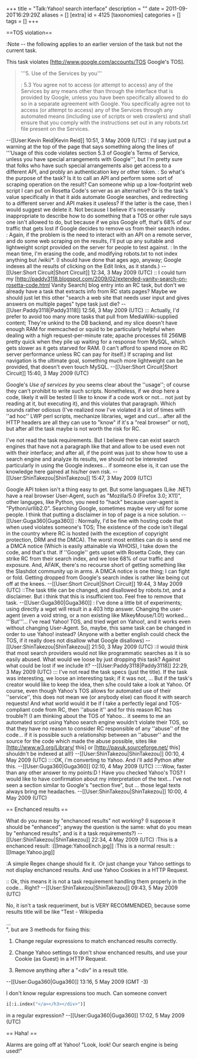 +++
title = "Talk:Yahoo! search interface"
description = ""
date = 2011-09-20T16:29:29Z
aliases = []
[extra]
id = 4125
[taxonomies]
categories = []
tags = []
+++

==TOS violation==

:Note -- the following applies to an earlier version of the task but not the current task.

This task violates [http://www.google.com/accounts/TOS Google's TOS].

<blockquote>
'''5.	Use of the Services by you'''

: 5.3	You agree not to access (or attempt to access) any of the Services by any means other than through the interface that is provided by Google, unless you have been specifically allowed to do so in a separate agreement with Google. You specifically agree not to access (or attempt to access) any of the Services through any automated means (including use of scripts or web crawlers) and shall ensure that you comply with the instructions set out in any robots.txt file present on the Services.
</blockquote>

--[[User:Kevin Reid|Kevin Reid]] 10:51, 3 May 2009 (UTC)
: I'd say just put a warning at the top of the page that says something along the lines of '''Usage of this code violates section 5.3 of Google's Terms of Service, unless you have special arrangements with Google''', but I'm pretty sure that folks who have such special arrangements also get access to a different API, and probly an authentication key or other token.
: So what's the purpose of the task?  Is it to call an API and perform some sort of scraping operation on the result?  Can someone whip up a low-footprint web script I can put on Rosetta Code's server as an alternative?  Or is the task's value specifically in that it aids automate Google searches, and redirecting to a different server and API makes it useless?  If the latter is the case, then I would suggest we delete it.  Not because I believe it's necessarily inappropriate to describe how to do something that a TOS or other rule says one isn't allowed to do, but because if we piss Google off, that's 68% of our traffic that gets lost if Google decides to remove us from their search index.
: Again, if the problem is the need to interact with an API on a remote server, and do some web scraping on the results, I'll put up any suitable and lightweight script provided on the server for people to test against.
: In the mean time, I'm erasing the code, and modifying robots.txt to not index anything but /wiki/*. (I should have done that ages ago, anyway; Google indexes all the results of clicking on the Edit links, as it stands.) --[[User:Short Circuit|Short Circuit]] 12:34, 3 May 2009 (UTC)
:: I could turn my [http://paddy3118.blogspot.com/2009/02/extended-vanity-search-on-rosetta-code.html Vanity Search] blog entry into an RC task, but don't we already have a task that extracts info from RC stats pages? Maybe we should just let this other "search a web site that needs user input and gives answers on multiple pages" type task just die? --[[User:Paddy3118|Paddy3118]] 12:56, 3 May 2009 (UTC)
::: Actually, I'd prefer to avoid too many more tasks that pull from MediaWiki-supplied content; They're unkind to the DB backend, and my slice doesn't have enough RAM for memcached or squid to be particularly helpful when dealing with a high request-per-minute rate; apache processes fill 256MB pretty quick when they pile up waiting for a response from MySQL, which gets slower as it gets starved for RAM. (I can't afford to spend more on RC server performance unless RC can pay for itself.)  If scraping and list navigation is the ultimate goal, something much more lightweight can be provided, that doesn't even touch MySQL. --[[User:Short Circuit|Short Circuit]] 15:40, 3 May 2009 (UTC)

Google's <cite>Use of services by you</cite> seems clear about the ''usage''; of course they can't prohibit to write such scripts. Nonetheless, if we drop here a code, likely it will be tested (I like to know if a code work or not... not just by reading at it, but executing it), and this violates that paragraph. Which sounds rather odiosus (I've realized now I've violated it a lot of times with ''ad hoc'' LWP perl scripts, mechanize libraries, wget and curl... after all the HTTP headers are all they can use to "know" if it's a "real browser" or not), but after all the task maybe is not worth the risk for RC.

I've not read the task requirements. But I believe there can exist search engines that have not a paragraph like that and allow to be used even not with their interface; and after all, if the point was just to show how to use a search engine and analyze its results, we should not be interested particularly in using the Google indexes... if someone else is, it can use the knowledge here gained at his/her own risk. --[[User:ShinTakezou|ShinTakezou]] 15:47, 3 May 2009 (UTC)

Google API token isn't a thing easy to get. But some languagaes (Like .NET) have a real browser User-Agent, such as "Mozilla/5.0 (Firefox 3.0; X11)", other languges, like Python, you need to "hack" because user-agent is "Python/urllib2.0". Searching Google, sometimes maybe very util for some people. I think that putting a disclaimer in top of page is a nice solution. --[[User:Guga360|Guga360]]
: Normally, I'd be fine with hosting code that when used violates someone's TOS; The existence of the code isn't illegal in the country where RC is hosted (with the exception of copyright protection, DRM and the DMCA).  The worst most entities can do is send me a DMCA notice (Which is easily attainable via WHOIS), I take down the code, and that's that.  If ''Google'' gets upset with Rosetta Code, they can strike RC from their search index, and we lose 68% of our traffic and exposure.  And, AFAIK, there's no recourse short of getting something like the Slashdot community up in arms.  A DMCA notice is one thing; I can fight or fold.  Getting dropped from Google's search index is rather like being cut off at the knees. --[[User:Short Circuit|Short Circuit]] 19:44, 3 May 2009 (UTC)
::The task title can be changed, and disallowed by robots.txt, and a disclaimer. But i think that this is insufficient too. Feel free to remove that task. --[[User:Guga360|Guga360]]
: I've done a little bit of experiments; using directly a wget will result in a 403 http answer. Changing the user-agent (even a void string, or a non existing like MikeyMouse/1.0!) worked... '''But'''... I've read Yahoo! TOS, and tried wget on Yahoo!, and it works even without changing User-Agent. So, maybe, this same task can be changed in order to use Yahoo! instead? (Anyone with a better english could check the TOS, if it really does not disallow what Google disallows) --[[User:ShinTakezou|ShinTakezou]] 21:50, 3 May 2009 (UTC)
::I would think that most search providers would not like programmatic searches as it is so easily abused. What would we loose by just dropping this task? Against what could be lost if we include it? --[[User:Paddy3118|Paddy3118]] 22:29, 3 May 2009 (UTC)
::: I've not read the task specs (just the title). If the task was interesting, we loose an interesting task; if it was not, ... But if the task's creator would like to keep the idea, then s/he could take a look at Yahoo. Of course, even though Yahoo's TOS allows for automated use of their ''service'', this does not mean we (or anybody else) can flood it with search requests! And what world would it be if I take a perfectly legal and TOS-compliant code from RC, then ''abuse it'' and for this reason RC has trouble?! (I am thinking about the TOS of Yahoo... it seems to me an automated script using Yahoo search engine wouldn't violate their TOS, so that they have no reason to consider RC responsible of any ''abuse'' of the code... if it is possible such a relationship between an ''abuser'' and the source for the code which made the abuse possible, sites like [http://www.w3.org/Library/ this] or [http://pavuk.sourceforge.net/ this] shouldn't be indexed at all!) --[[User:ShinTakezou|ShinTakezou]] 00:10, 4 May 2009 (UTC)
::::OK, i'm converting to Yahoo. And i'll add Python after this. --[[User:Guga360|Guga360]] 02:10, 4 May 2009 (UTC)
:::::Wow, faster than any other answer to my points:D ! Have you checked Yahoo's TOS? I would like to have confirmation about my interpretation of the text... I've not seen a section similar to Google's "section five", but ... those legal texts always bring me headaches. --[[User:ShinTakezou|ShinTakezou]] 10:00, 4 May 2009 (UTC)

== Enchanced results ==

What do you mean by "enchanced results" not working? (I suppose it should be "enhanced"; anyway the question is the same: what do you mean by "enhanced results", and is it a task requirements?) --[[User:ShinTakezou|ShinTakezou]] 22:34, 4 May 2009 (UTC)
:This is a enchanced result:
:[[Image:YahooEnch.jpg]]
:This is a normal result:
:[[Image:Yahoo.jpg]]

:A simple Regex change should fix it.
:Or just change your Yahoo settings to not display enchanced results. And use Yahoo Cookies in a HTTP Request.

:: Ok, this means it is not a task requirement handling them properly in the code... Right? --[[User:ShinTakezou|ShinTakezou]] 09:43, 5 May 2009 (UTC)

No, it isn't a task requeriment, but is VERY RECOMMENDED, because some results title will be like "Test - Wikipedia<nowiki><div id="ench-smb">...</div></nowiki>", but are 3 methods for fixing this:

1. Change regular expressions to match enchanced results correctly.

2. Change Yahoo settings to don't show enchanced results, and use your Cookie (as Guest) in a HTTP Request.

3. Remove anything after a "<div" in a result title.

--[[User:Guga360|Guga360]] 13:16, 5 May 2009 (GMT -3)

I don't know regular expressions too much.
Can someone convert 
```python
i[:i.index("</a></h3></div>")]
```
 in a regular expression? --[[User:Guga360|Guga360]] 17:02, 5 May 2009 (UTC)

== Haha! ==

Alarms are going off at Yahoo! "Look, look! Our search engine is being used!"
